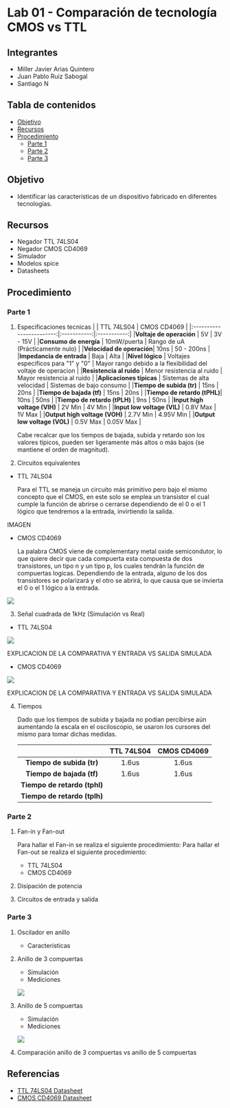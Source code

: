 # Lab 01 - Comparación de tecnología CMOS vs TTL
## Integrantes
- Miller Javier Arias Quintero
- Juan Pablo Ruiz Sabogal
- Santiago N
## Tabla de contenidos
- [Objetivo](#Objetivo)
- [Recursos](#Recursos)
- [Procedimiento](#Procedimiento)
  - [Parte 1](#Parte-1)
  - [Parte 2](#Parte-2)
  - [Parte 3](#Parte-3)
## Objetivo
- Identificar las características de un dispositivo fabricado en diferentes tecnologías.
## Recursos
- Negador TTL 74LS04
- Negador CMOS CD4069
- Simulador
- Modelos spice
- Datasheets
## Procedimiento
### Parte 1
1. Especificaciones tecnicas
   |                          | TTL 74LS04  | CMOS CD4069 |
   |:------------------------:|:-----------:|:-----------:|
   |**Voltaje de operación**  | 5V          | 3V - 15V    |
   |**Consumo de energía**    | 10mW/puerta | Rango de uA (Prácticamente nulo) |
   |**Velocidad de operación**| 10ns        | 50 - 200ns  |
   |**Impedancia de entrada** | Baja        | Alta        |
   |**Nivel lógico**          | Voltajes especificos para "1" y "0" | Mayor rango debido a la flexibilidad del voltaje de operacion |
   |**Resistencia al ruido**  | Menor resistencia al ruido          | Mayor resistencia al ruido   |
   |**Aplicaciones típicas**  | Sistemas de alta velocidad          | Sistemas de bajo consumo    |
   |**Tiempo de subida (tr)**  |      15ns     |  20ns      |
   |**Tiempo de bajada (tf)**    |      15ns   |      20ns   |
   |**Tiempo de retardo (tPHL)**|   10ns    |   50ns      |
   |**Tiempo de retardo (tPLH)** |  9ns      |      50ns   |
   |**Input high voltage (VIH)**  |  2V Min        |  4V Min    |
   |**Input low voltage (VIL)** |    0.8V Max    |    1V Max    |
   |**Output high voltage (VOH)** |  2.7V Min    |    4.95V Min     |
   |**Output low voltage (VOL)** |    0.5V Max    |   0.05V Max     |

   Cabe recalcar que los tiempos de bajada, subida y retardo son los valores típicos, pueden ser ligeramente más altos o más bajos (se mantiene el orden de magnitud).
   
2. Circuitos equivalentes
- TTL 74LS04
     
  Para el TTL se maneja un circuito más primitivo pero bajo el mismo concepto que el CMOS, en este solo se emplea un transistor el cual cumple la función de abrirse o cerrarse dependiendo de el 0 o el 1 lógico que tendremos a la entrada, invirtiendo la salida.

IMAGEN

- CMOS CD4069
     
  La palabra CMOS viene de complementary metal oxide semicondutor, lo que quiere decir que cada compuerta esta compuesta de dos transistores, un tipo n y un tipo p, los cuales tendrán la función de compuertas     logicas. Dependiendo de la entrada, alguno de los dos transistores se polarizará y el otro se abrirá, lo que causa que se invierta el 0 o el 1 lógico a la entrada.

![](https://github.com/Miller1999/Lab-1-TTL-vs-CMOS/blob/main/CMOS%20EQUIVALENTE.png)

3. Señal cuadrada de 1kHz (Simulación vs Real)
  - TTL 74LS04
     
  ![](https://github.com/Miller1999/Lab-1-TTL-vs-CMOS/blob/main/assets/74LS04/F0000TEK.BMP)
  
  EXPLICACION DE LA COMPARATIVA Y ENTRADA VS SALIDA SIMULADA
   - CMOS CD4069

  ![](https://github.com/Miller1999/Lab-1-TTL-vs-CMOS/blob/main/assets/CD4069/F0001TEK.BMP)
  
  EXPLICACION DE LA COMPARATIVA Y ENTRADA VS SALIDA SIMULADA
  
4. Tiempos

   Dado que los tiempos de subida y bajada no podian percibirse aún aumentando la escala en el osciloscopio, se usaron los cursores del mismo para tomar dichas medidas.
   
   |                          | TTL 74LS04  | CMOS CD4069 |
   |:------------------------:|:-----------:|:-----------:|
   |**Tiempo de subida (tr)**  |     1.6us      |    1.6us   |
   |**Tiempo de bajada (tf)**    |    1.6us     |  1.6us       |
   |**Tiempo de retardo (tphl)**|          |         |
   |**Tiempo de retardo (tplh)** |         |         |

### Parte 2 
1. Fan-in y Fan-out
   
   Para hallar el Fan-in se realiza el siguiente procedimiento:
   Para hallar el Fan-out se realiza el siguiente procedimiento:
   
   - TTL 74LS04
   - CMOS CD4069
     
3. Disipación de potencia
4. Circuitos de entrada y salida
### Parte 3
1. Oscilador en anillo
   - Caracteristicas
2. Anillo de 3 compuertas
   - Simulación
   - Mediciones
     
   ![](https://github.com/Miller1999/Lab-1-TTL-vs-CMOS/blob/main/assets/Anillo3/F0014TEK.BMP)
   
4. Anillo de 5 compuertas
   - Simulación
   - Mediciones
     
   ![](https://github.com/Miller1999/Lab-1-TTL-vs-CMOS/blob/main/assets/Anillo5/F0013TEK.BMP)
   
6. Comparación anillo de 3 compuertas vs anillo de 5 compuertas
## Referencias

  * [TTL 74LS04 Datasheet](https://www.alldatasheet.com/datasheet-pdf/view/5638/MOTOROLA/74LS04.html)
  * [CMOS CD4069 Datasheet](https://www.alldatasheet.com/datasheet-pdf/view/50860/FAIRCHILD/CD4069.html)
  

